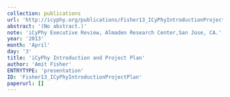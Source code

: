```yaml
---
collection: publications
url: 'http://icyphy.org/publications/Fisher13_ICyPhyIntroductionProjectPlan'
abstract: '(No abstract.)'
note: 'iCyPhy Executive Review, Almaden Research Center,San Jose, CA.'
year: '2013'
month: 'April'
day: '3'
title: 'iCyPhy Introduction and Project Plan'
author: 'Amit Fisher'
ENTRYTYPE: 'presentation'
ID: 'Fisher13_ICyPhyIntroductionProjectPlan'
paperurl: []
---
```

